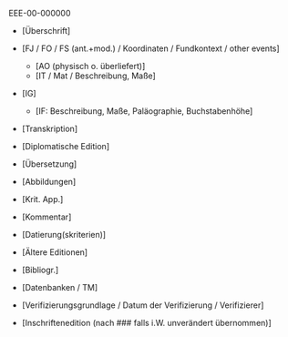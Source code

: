 EEE-00-000000

- [Überschrift]
- [FJ / FO / FS (ant.+mod.) / Koordinaten / Fundkontext / other events]
  - [AO (physisch o. überliefert)]
  - [IT / Mat / Beschreibung, Maße]

- [IG]
  - [IF: Beschreibung, Maße, Paläographie, Buchstabenhöhe]

- [Transkription]
- [Diplomatische Edition] 
- [Übersetzung]

- [Abbildungen]

- [Krit. App.]

- [Kommentar]

- [Datierung(skriterien)]

- [Ältere Editionen]

- [Bibliogr.]

- [Datenbanken / TM] 

- [Verifizierungsgrundlage / Datum der Verifizierung / Verifizierer]
- [Inschriftenedition (nach ### falls i.W. unverändert übernommen)]
